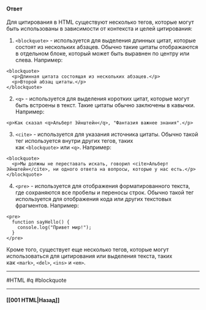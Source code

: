 #### Ответ

Для цитирования в HTML существуют несколько тегов, которые могут быть использованы в зависимости от контекста и целей цитирования:

1. `<blockquote>` - используется для выделения длинных цитат, которые состоят из нескольких абзацев. Обычно такие цитаты отображаются в отдельном блоке, который может быть выравнен по центру или слева. Например:

```
<blockquote>
  <p>Длинная цитата состоящая из нескольких абзацев.</p>
  <p>Второй абзац цитаты.</p>
</blockquote>
```

2. `<q>` - используется для выделения коротких цитат, которые могут быть встроены в текст. Такие цитаты обычно заключены в кавычки. Например:

```
<p>Как сказал <q>Альберт Эйнштейн</q>, "Фантазия важнее знания".</p>
```

3. `<cite>` - используется для указания источника цитаты. Обычно такой тег используется внутри других тегов, таких как `<blockquote>` или `<q>`. Например:

```
<blockquote>
  <p>Мы должны не переставать искать, говорил <cite>Альберт Эйнштейн</cite>, ни одного ответа на вопросы, которые у нас есть.</p>
</blockquote>
```

4. `<pre>` - используется для отображения форматированного текста, где сохраняются все пробелы и переносы строк. Обычно такой тег используется для отображения кода или других текстовых фрагментов. Например:

```
<pre>
  function sayHello() {
    console.log("Привет мир!");
  }
</pre>
```

Кроме того, существует еще несколько тегов, которые могут использоваться для цитирования или выделения текста, таких как `<mark>`, `<del>`, `<ins>` и `<em>`.

___
#HTML #q #blockquote 

___

#### [[001 HTML|Назад]]